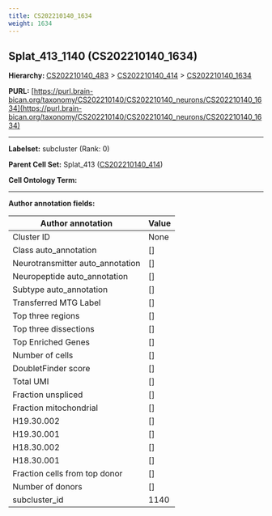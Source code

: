 ```yaml
---
title: CS202210140_1634
weight: 1634
---
```

## Splat_413_1140 (CS202210140_1634)
<b>Hierarchy: </b>
[CS202210140_483](../CS202210140_483) >
[CS202210140_414](../CS202210140_414) >
[CS202210140_1634](../CS202210140_1634)

**PURL:** [https://purl.brain-bican.org/taxonomy/CS202210140/CS202210140_neurons/CS202210140_1634](https://purl.brain-bican.org/taxonomy/CS202210140/CS202210140_neurons/CS202210140_1634)

---


**Labelset:** subcluster (Rank: 0)

**Parent Cell Set:** Splat_413 ([CS202210140_414](../CS202210140_414))



**Cell Ontology Term:** 

[MARKER GENES.]: #


---

[TRANSFERRED ANNOTATIONS.]: #


[AUTHOR ANNOTATION FIELDS.]: #


**Author annotation fields:**

| Author annotation | Value |
|-------------------|-------|
|Cluster ID|None|
|Class auto_annotation|[]|
|Neurotransmitter auto_annotation|[]|
|Neuropeptide auto_annotation|[]|
|Subtype auto_annotation|[]|
|Transferred MTG Label|[]|
|Top three regions|[]|
|Top three dissections|[]|
|Top Enriched Genes|[]|
|Number of cells|[]|
|DoubletFinder score|[]|
|Total UMI|[]|
|Fraction unspliced|[]|
|Fraction mitochondrial|[]|
|H19.30.002|[]|
|H19.30.001|[]|
|H18.30.002|[]|
|H18.30.001|[]|
|Fraction cells from top donor|[]|
|Number of donors|[]|
|subcluster_id|1140|
